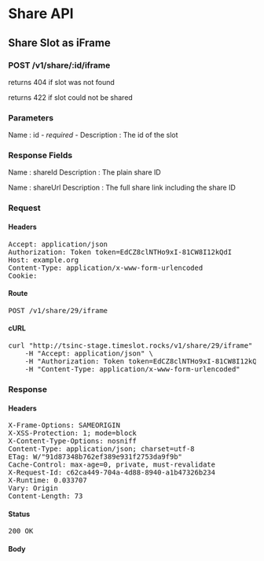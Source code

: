 # Share API

## Share Slot as iFrame

### POST /v1/share/:id/iframe

returns 404 if slot was not found

returns 422 if slot could not be shared



### Parameters

Name : id *- required -*
Description : The id of the slot


### Response Fields

Name : shareId
Description : The plain share ID

Name : shareUrl
Description : The full share link including the share ID

### Request

#### Headers

<pre>Accept: application/json
Authorization: Token token=EdCZ8clNTHo9xI-81CW8I12kQdI
Host: example.org
Content-Type: application/x-www-form-urlencoded
Cookie: </pre>

#### Route

<pre>POST /v1/share/29/iframe</pre>

#### cURL

<pre class="request">curl &quot;http://tsinc-stage.timeslot.rocks/v1/share/29/iframe&quot; -d &#39;&#39; -X POST \
	-H &quot;Accept: application/json&quot; \
	-H &quot;Authorization: Token token=EdCZ8clNTHo9xI-81CW8I12kQdI&quot; \
	-H &quot;Content-Type: application/x-www-form-urlencoded&quot;</pre>

### Response

#### Headers

<pre>X-Frame-Options: SAMEORIGIN
X-XSS-Protection: 1; mode=block
X-Content-Type-Options: nosniff
Content-Type: application/json; charset=utf-8
ETag: W/&quot;91d87348b762ef389e931f2753da9f9b&quot;
Cache-Control: max-age=0, private, must-revalidate
X-Request-Id: c62ca449-704a-4d88-8940-a1b47326b234
X-Runtime: 0.033707
Vary: Origin
Content-Length: 73</pre>

#### Status

<pre>200 OK</pre>

#### Body

```javascript

```
